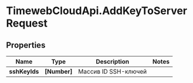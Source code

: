 # TimewebCloudApi.AddKeyToServerRequest

## Properties

Name | Type | Description | Notes
------------ | ------------- | ------------- | -------------
**sshKeyIds** | **[Number]** | Массив ID SSH-ключей | 



